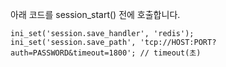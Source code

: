 아래 코드를 session_start() 전에 호출합니다.

```
ini_set('session.save_handler', 'redis');
ini_set('session.save_path', 'tcp://HOST:PORT?auth=PASSWORD&timeout=1800'; // timeout(초)

```
